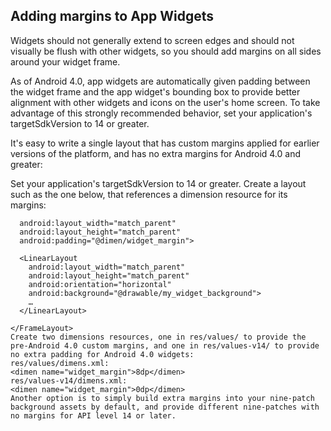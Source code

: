 ## Adding margins to App Widgets
Widgets should not generally extend to screen edges and should not visually be flush with other widgets, so you should add margins on all sides around your widget frame.

As of Android 4.0, app widgets are automatically given padding between the widget frame and the app widget's bounding box to provide better alignment with other widgets and icons on the user's home screen. To take advantage of this strongly recommended behavior, set your application's targetSdkVersion to 14 or greater.

It's easy to write a single layout that has custom margins applied for earlier versions of the platform, and has no extra margins for Android 4.0 and greater:

Set your application's targetSdkVersion to 14 or greater.
Create a layout such as the one below, that references a dimension resource for its margins:
```<FrameLayout
  android:layout_width="match_parent"
  android:layout_height="match_parent"
  android:padding="@dimen/widget_margin">

  <LinearLayout
    android:layout_width="match_parent"
    android:layout_height="match_parent"
    android:orientation="horizontal"
    android:background="@drawable/my_widget_background">
    …
  </LinearLayout>

</FrameLayout>
Create two dimensions resources, one in res/values/ to provide the pre-Android 4.0 custom margins, and one in res/values-v14/ to provide no extra padding for Android 4.0 widgets:
res/values/dimens.xml:
<dimen name="widget_margin">8dp</dimen>
res/values-v14/dimens.xml:
<dimen name="widget_margin">0dp</dimen>
Another option is to simply build extra margins into your nine-patch background assets by default, and provide different nine-patches with no margins for API level 14 or later.